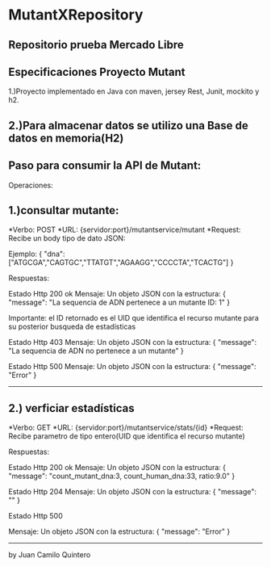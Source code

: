 # MutantXRepository
Repositorio prueba Mercado Libre
------------------------------------------------------------------------------------------------------------------------
Especificaciones Proyecto Mutant
------------------------------------------------------------------------------
1.)Proyecto implementado en Java con maven, jersey Rest, Junit, mockito y h2.

2.)Para almacenar datos se utilizo una Base de datos en memoria(H2)
------------------------------------------------------------------------------
Paso para consumir la API de Mutant:
------------------------------------------------------------------------------------------------------------------------
Operaciones:

1.)consultar mutante:
------------------------------------------------------------------------------------------------------------------------
*Verbo: POST
*URL: {servidor:port}/mutantservice/mutant
*Request: Recibe un body tipo de dato JSON:

Ejemplo: 
		{
		"dna":["ATGCGA","CAGTGC","TTATGT","AGAAGG","CCCCTA","TCACTG"]
		}

Respuestas:

Estado Http 200 ok
Mensaje: 
Un objeto JSON con la estructura:
{
    "message": "La sequencia de ADN pertenece a un mutante  ID:  1"
}

Importante: el ID retornado es el UID que identifica el recurso mutante para su posterior busqueda de estadísticas


Estado Http 403
Mensaje:
Un objeto JSON con la estructura:
{
    "message": "La sequencia de ADN no pertenece a un mutante"
}

Estado Http 500
Mensaje:
Un objeto JSON con la estructura:
{
    "message": "Error"
}

-------------------------------------------------------------------------------------------------------------------------
2.) verficiar estadísticas
------------------------------------------------------------------------------------------------------------------------- 
*Verbo: GET
*URL: {servidor:port}/mutantservice/stats/{id}
*Request: Recibe parametro de tipo entero(UID que identifica el recurso mutante)

Respuestas:

Estado Http 200 ok
Mensaje: 
Un objeto JSON con la estructura:
{
  "message": "count_mutant_dna:3, count_human_dna:33, ratio:9.0"
}


Estado Http 204
Mensaje:
Un objeto JSON con la estructura:
{
    "message": ""
}

Estado Http 500

Mensaje:
Un objeto JSON con la estructura:
{
    "message": "Error"
}

-----------------------------------------------------------------------------------------------------------------------------
by Juan Camilo Quintero 